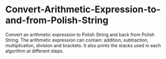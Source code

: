# Convert-Arithmetic-Expression-to-and-from-Polish-String
Convert an arithmetic expression to Polish String and back from Polish String.
The arithmetic expression can contain: addition, subtraction, multiplication, division and brackets.
It also prints the stacks used in each algorithm at different steps.
